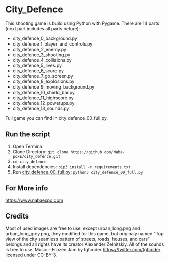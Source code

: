 # City_Defence
This shooting game is build using Python with Pygame. There are 14 parts (next part includes all parts before):
- city_defence_0_background.py
- city_defence_1_player_and_controls.py
- city_defence_2_enemy.py
- city_defence_3_shooting.py
- city_defence_4_collisions.py
- city_defence_5_lives.py
- city_defence_6_score.py
- city_defence_7_go_screen.py
- city_defence_8_explosions.py
- city_defence_9_moving_background.py
- city_defence_10_shield_bar.py
- city_defence_11_highscore.py
- city_defence_12_powerups.py
- city_defence_13_sounds.py

Full game you can find in city_defence_00_full.py.



## Run the script
 
 1. Open Termina
 2. Clone Directory: ```git clone https://github.com/Naba-poxE/city_defence.git```
 3. ```cd city_defence```
 4. Install dependencies:   ```pip3 install -r requirements.txt```
 5. Run [city_defence_00_full.py](city_defence_00_full.py): `python3 city_defence_00_full.py`

## For More info

https://www.nabaexpo.com




## Credits
Most of used images are free to use, except urban_long.png and urban_long_grey.png, they modified for this game, but originaly named "Top view of the city seamless pattern of streets, roads, houses, and cars" belongs and all rights have its creator Alexander Zelnitskiy.
All of the sounds is free to use.
Music – Frozen Jam by tgfcoder <https://twitter.com/tgfcoder> licensed under CC-BY-3.
